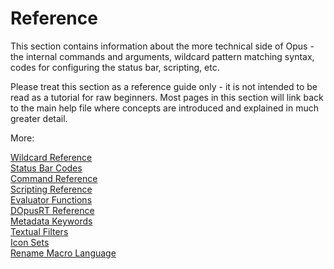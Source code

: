 # Reference

This section contains information about the more technical side of Opus - the internal commands and arguments, wildcard pattern matching syntax, codes for configuring the status bar, scripting, etc.

Please treat this section as a reference guide only - it is not intended to be read as a tutorial for raw beginners. Most pages in this section will link back to the main help file where concepts are introduced and explained in much greater detail.

More:

[Wildcard Reference](/Manual/reference/wildcard_reference/README.md)  
[Status Bar Codes](/Manual/reference/status_bar_codes/README.md)  
[Command Reference](/Manual/reference/command_reference/README.md)  
[Scripting Reference](/Manual/reference/scripting_reference/README.md)  
[Evaluator Functions](/Manual/reference/evaluator/README.md)  
[DOpusRT Reference](/Manual/reference/dopusrt_reference/README.md)  
[Metadata Keywords](/Manual/reference/metadata_keywords/README.md)  
[Textual Filters](/Manual/reference/textual_filters.md)  
[Icon Sets](/Manual/reference/icon_sets/README.md)  
[Rename Macro Language](/Manual/reference/rename_macro_language.md)  
